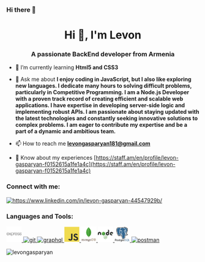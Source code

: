### Hi there 👋

<h1 align="center">Hi 👋, I'm Levon</h1>
<h3 align="center">A passionate BackEnd developer from Armenia</h3>

- 🌱 I’m currently learning **Html5 and CSS3**

- 💬 Ask me about **I enjoy coding in JavaScript, but I also like exploring new languages. I dedicate many hours to solving difficult problems, particularly in Competitive Programming. I am a Node.js Developer with a proven track record of creating efficient and scalable web applications. I have expertise in developing server-side logic and implementing robust APIs. I am passionate about staying updated with the latest technologies and constantly seeking innovative solutions to complex problems. I am eager to contribute my expertise and be a part of a dynamic and ambitious team.**

- 📫 How to reach me **levongasparyan181@gmail.com**

- 📄 Know about my experiences [https://staff.am/en/profile/levon-gasparyan-f0152615a1fe1a4c](https://staff.am/en/profile/levon-gasparyan-f0152615a1fe1a4c)

<h3 align="left">Connect with me:</h3>
<p align="left">
<a href="https://linkedin.com/in/https://www.linkedin.com/in/levon-gasparyan-44547929b/" target="blank"><img align="center" src="https://raw.githubusercontent.com/rahuldkjain/github-profile-readme-generator/master/src/images/icons/Social/linked-in-alt.svg" alt="https://www.linkedin.com/in/levon-gasparyan-44547929b/" height="30" width="40" /></a>
</p>

<h3 align="left">Languages and Tools:</h3>
<p align="left"> <a href="https://expressjs.com" target="_blank" rel="noreferrer"> <img src="https://raw.githubusercontent.com/devicons/devicon/master/icons/express/express-original-wordmark.svg" alt="express" width="40" height="40"/> </a> <a href="https://git-scm.com/" target="_blank" rel="noreferrer"> <img src="https://www.vectorlogo.zone/logos/git-scm/git-scm-icon.svg" alt="git" width="40" height="40"/> </a> <a href="https://graphql.org" target="_blank" rel="noreferrer"> <img src="https://www.vectorlogo.zone/logos/graphql/graphql-icon.svg" alt="graphql" width="40" height="40"/> </a> <a href="https://developer.mozilla.org/en-US/docs/Web/JavaScript" target="_blank" rel="noreferrer"> <img src="https://raw.githubusercontent.com/devicons/devicon/master/icons/javascript/javascript-original.svg" alt="javascript" width="40" height="40"/> </a> <a href="https://www.mongodb.com/" target="_blank" rel="noreferrer"> <img src="https://raw.githubusercontent.com/devicons/devicon/master/icons/mongodb/mongodb-original-wordmark.svg" alt="mongodb" width="40" height="40"/> </a> <a href="https://nodejs.org" target="_blank" rel="noreferrer"> <img src="https://raw.githubusercontent.com/devicons/devicon/master/icons/nodejs/nodejs-original-wordmark.svg" alt="nodejs" width="40" height="40"/> </a> <a href="https://www.postgresql.org" target="_blank" rel="noreferrer"> <img src="https://raw.githubusercontent.com/devicons/devicon/master/icons/postgresql/postgresql-original-wordmark.svg" alt="postgresql" width="40" height="40"/> </a> <a href="https://postman.com" target="_blank" rel="noreferrer"> <img src="https://www.vectorlogo.zone/logos/getpostman/getpostman-icon.svg" alt="postman" width="40" height="40"/> </a> </p>

<p><img align="center" src="https://github-readme-stats.vercel.app/api/top-langs?username=levongasparyan&show_icons=true&locale=en&layout=compact" alt="levongasparyan" /></p>

